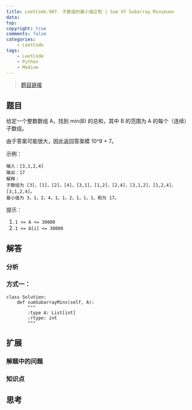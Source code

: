 ```yaml
---
title: LeetCode-907. 子数组的最小值之和 | Sum Of Subarray Minimums
data: 
top: 
copyright: true
comments: false
categories:
    - LeetCode
tags:
    - LeetCode
    - Python
    - Medium
---
```


> [题目链接](https://leetcode-cn.com/contest/weekly-contest-102/problems/sum-of-subarray-minimums/)

## 题目

给定一个整数数组 A，找到 min(B) 的总和，其中 B 的范围为 A 的每个（连续）子数组。

由于答案可能很大，因此返回答案模 10^9 + 7。

示例：

```
输入：[3,1,2,4]
输出：17
解释：
子数组为 [3]，[1]，[2]，[4]，[3,1]，[1,2]，[2,4]，[3,1,2]，[1,2,4]，[3,1,2,4]。 
最小值为 3，1，2，4，1，1，2，1，1，1，和为 17。
```

提示：

1. `1 <= A <= 30000`
2. `1 <= A[i] <= 30000`

## 解答
### 分析
### 方式一：


```
class Solution:
    def sumSubarrayMins(self, A):
        """
        :type A: List[int]
        :rtype: int
        """
```

## 扩展
### 解题中的问题
### 知识点

## 思考